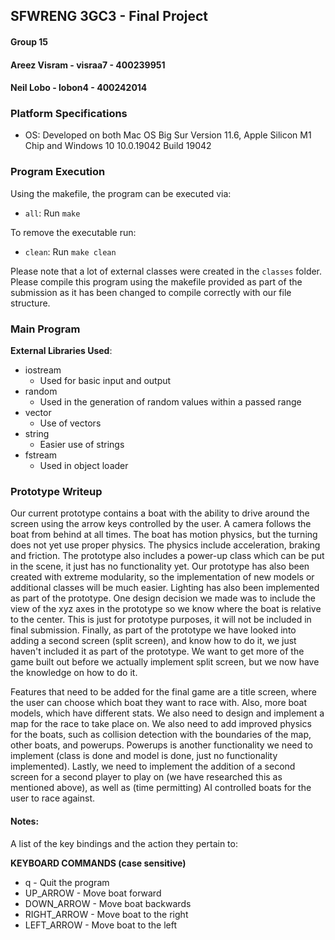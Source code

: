 ## **SFWRENG 3GC3 - Final Project**
#### Group 15
#### Areez Visram - visraa7 - 400239951
#### Neil Lobo - lobon4 - 400242014

### **Platform Specifications**
* OS: Developed on both Mac OS Big Sur Version 11.6, Apple Silicon M1 Chip and Windows 10 10.0.19042 Build 19042

### **Program Execution**
Using the makefile, the program can be executed via:
* `all`: Run `make`

To remove the executable run:
* `clean`: Run `make clean`

Please note that a lot of external classes were created in the `classes` folder. Please compile this program using the
makefile provided as part of the submission as it has been changed to compile correctly with our file structure.

### **Main Program**
**External Libraries Used**:
* iostream
    * Used for basic input and output
* random
    * Used in the generation of random values within a passed range
* vector
    * Use of vectors
* string
    * Easier use of strings
* fstream
    * Used in object loader

### **Prototype Writeup**
Our current prototype contains a boat with the ability to drive around the screen using the arrow keys controlled by the user.
A camera follows the boat from behind at all times. The boat has motion physics, but the turning does not yet use proper physics.
The physics include acceleration, braking and friction. The prototype also includes a power-up class which can be put in the scene, it just has no functionality yet. Our prototype has also been created with extreme modularity, so the implementation of new models or additional classes will be much easier. Lighting has also been implemented as part of the prototype. One design decision we made was to include the view of the xyz axes
in the prototype so we know where the boat is relative to the center. This is just for prototype purposes, it will not be included in final submission. Finally, as part of the prototype we have looked into adding a second screen (split screen), and know how to do it, we just haven't included it as part of the prototype. We want to get more of the game built out before we actually implement split screen, but we now have the knowledge on how to do it.

Features that need to be added for the final game are a title screen, where the user can choose which boat they want to race with. Also, more boat models, which have different stats. We also need to design and implement a map for the race to take place on. We also need to add improved physics for the boats, such as collision detection with the boundaries of the map, other boats,
and powerups. Powerups is another functionality we need to implement (class is done and model is done, just no functionality implemented). Lastly, we need to implement the addition of a second screen for a second player to play on (we have researched this as mentioned above), as well as (time permitting) AI controlled boats for the user to race against.

#### **Notes:**
A list of the key bindings and the action they pertain to:

**KEYBOARD COMMANDS (case sensitive)**
* q - Quit the program
* UP_ARROW - Move boat forward
* DOWN_ARROW - Move boat backwards
* RIGHT_ARROW - Move boat to the right
* LEFT_ARROW - Move boat to the left
